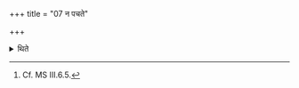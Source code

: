 +++
title = "07 न पचते"

+++

<details><summary>थिते</summary>

7. does not cook food.[^1]

[^1]: Cf. MS III.6.5.
</details>
